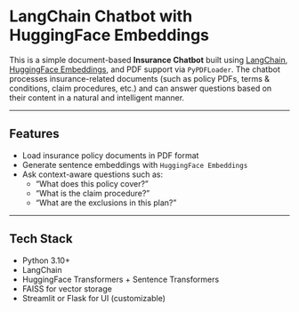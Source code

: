 # LangChain Chatbot with HuggingFace Embeddings

This is a simple document-based **Insurance Chatbot** built using [LangChain](https://www.langchain.com/), [HuggingFace Embeddings](https://huggingface.co/sentence-transformers/all-MiniLM-L6-v2), and PDF support via `PyPDFLoader`. The chatbot processes insurance-related documents (such as policy PDFs, terms & conditions, claim procedures, etc.) and can answer questions based on their content in a natural and intelligent manner.

---

## Features

- Load insurance policy documents in PDF format
- Generate sentence embeddings with `HuggingFace Embeddings`
- Ask context-aware questions such as:
  - “What does this policy cover?”
  - “What is the claim procedure?”
  - “What are the exclusions in this plan?”

---

## Tech Stack

- Python 3.10+
- LangChain
- HuggingFace Transformers + Sentence Transformers
- FAISS for vector storage
- Streamlit or Flask for UI (customizable)
